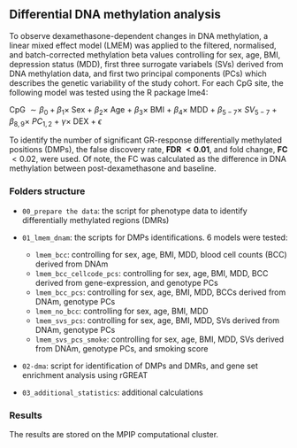 ## Differential DNA methylation analysis

To observe dexamethasone-dependent changes in DNA methylation, a linear mixed effect model (LMEM) was applied to the filtered, normalised, and batch-corrected methylation beta values controlling for sex, age, BMI, depression status (MDD), first three surrogate variabels (SVs) derived from DNA methylation data, and first two principal components (PCs) which describes the genetic variability of the study cohort. For each CpG site, the following model was tested using the R package lme4: 

CpG $∼ β_0+β_1 \times$ Sex $+$ $β_2 \times$ Age $+$ $β_3 \times$ BMI $+$ $β_4 \times$ MDD $+$ $β_{5-7} \times$ $SV_{5-7}$ $+$ $β_{8,9} \times$ $PC_{1,2}$ $+$ $γ \times$ DEX $+$ $ϵ$

To identify the number of significant GR-response differentially methylated positions (DMPs), the false discovery rate, **FDR $< 0.01$**, and fold change, **FC** $< 0.02$, were used. Of note, the FC was calculated as the difference in DNA methylation between post-dexamethasone and baseline.

### Folders structure

- `00_prepare the data`: the script for phenotype data to identify differentially methylated regions (DMRs)
- `01_lmem_dnam`: the scripts for DMPs identifications. 6 models were tested:
  
    - `lmem_bcc`: controlling for sex, age, BMI, MDD, blood cell counts (BCC) derived from DNAm
    - `lmem_bcc_cellcode_pcs`: controlling for sex, age, BMI, MDD, BCC derived from gene-expression, and genotype PCs
    - `lmem_bcc_pcs`: controlling for sex, age, BMI, MDD, BCCs derived from DNAm, genotype PCs
    - `lmem_no_bcc`: controlling for sex, age, BMI, MDD
    - `lmem_svs_pcs`: controlling for sex, age, BMI, MDD, SVs derived from DNAm, genotype PCs
    - `lmem_svs_pcs_smoke`: controlling for sex, age, BMI, MDD, SVs derived from DNAm, genotype PCs, and smoking score 
- `02-dma`: script for identification of DMPs and DMRs, and gene set enrichment analysis using rGREAT 
- `03_additional_statistics`: additional calculations

### Results

The results are stored on the MPIP computational cluster.
